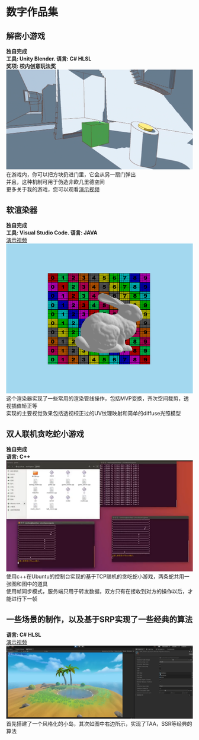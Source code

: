 # 数字作品集
## 解密小游戏
**独自完成**<br>
**工具: Unity Blender. 语言: C# HLSL**<br>
**奖项: 校内创意玩法奖**<br>
![image](game.png)<br>
在游戏内，你可以把方块扔进门里，它会从另一扇门弹出<br>
并且，这种机制可用于伪造非欧几里德空间<br>
更多关于我的游戏，您可以观看[演示视频](gamedemo.mp4)<br>
## 软渲染器
**独自完成**<br>
**工具: Visual Studio Code. 语言: JAVA**<br>
[演示视频](softRender1.mp4)<br>
![image](pic1.png)<br>
这个渲染器实现了一些常用的渲染管线操作，包括MVP变换，齐次空间裁剪，透视插值矫正等<br>
实现的主要视觉效果包括透视校正过的UV纹理映射和简单的diffuse光照模型<br>
## 双人联机贪吃蛇小游戏
**独自完成**<br>
**语言: C++**<br>
![image](snake.png)<br>
使用c++在Ubuntu的控制台实现的基于TCP联机的贪吃蛇小游戏，两条蛇共用一张图和图中的道具<br>
使用帧同步模式，服务端只用于转发数据，双方只有在接收到对方的操作以后，才能进行下一帧 <br>
## 一些场景的制作，以及基于SRP实现了一些经典的算法
**语言: C# HLSL**<br>
[演示视频](Stylized_Island.mp4)<br>
![image](UnityScene.png)<br>
首先搭建了一个风格化的小岛，其次如图中右边所示，实现了TAA，SSR等经典的算法



